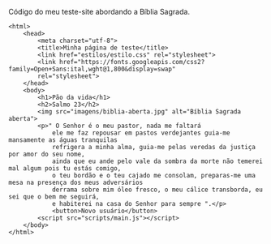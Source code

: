 Código do meu teste-site abordando a Bíblia Sagrada.

<!DOCTYPE html>
    <html>
        <head>
            <meta charset="utf-8">
            <title>Minha página de teste</title>
            <link href="estilos/estilo.css" rel="stylesheet">
            <link href="https://fonts.googleapis.com/css2?family=Open+Sans:ital,wght@1,800&display=swap" 
            rel="stylesheet">
        </head>
        <body>
            <h1>Pão da vida</h1>
            <h2>Salmo 23</h2>
            <img src="imagens/biblia-aberta.jpg" alt="Bíblia Sagrada aberta">
            <p>" O Senhor é o meu pastor, nada me faltará
                ele me faz repousar em pastos verdejantes guia-me mansamente as águas tranquilas
                refrigera a minha alma, guia-me pelas veredas da justiça por amor do seu nome,
                ainda que eu ande pelo vale da sombra da morte não temerei mal algum pois tu estás comigo, 
                o teu bordão e o teu cajado me consolam, preparas-me uma mesa na presença dos meus adversários 
                derrama sobre mim óleo fresco, o meu cálice transborda, eu sei que o bem me seguirá,
                e habiterei na casa do Senhor para sempre ".</p>
                <button>Novo usuário</button>
            <script src="scripts/main.js"></script>
        </body>
    </html>
